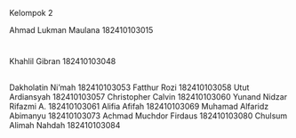 Kelompok 2

Ahmad Lukman Maulana		182410103015
#
Khahlil Gibran			182410103048
##
Dakholatin Ni’mah			182410103053
Fatthur Rozi				182410103058
Utut Ardiansyah			182410103057
Christopher Calvin			182410103060
Yunand Nidzar Rifazmi A. 		182410103061
Alifia Afifah				182410103069
Muhamad Alfaridz Abimanyu	182410103073
Achmad Muchdor Firdaus		182410103080
Chulsum Alimah Nahdah		182410103084
